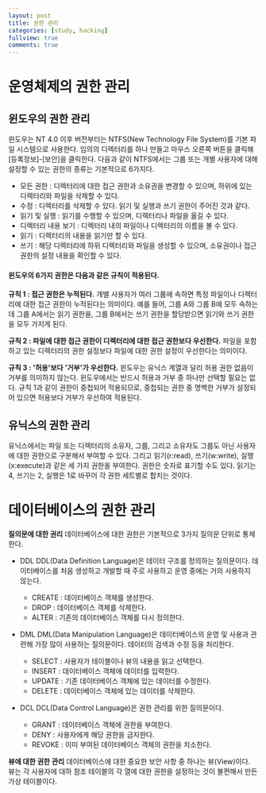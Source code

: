 ```yaml
---
layout: post
title: 권한 관리
categories: [study, hacking]
fullview: true
comments: true
---
```


# 운영체제의 권한 관리
## 윈도우의 권한 관리
윈도우는 NT 4.0 이후 버전부터는 NTFS(New Technology File System)를 기본 파일 시스템으로 사용한다. 임의의 디렉터리를 하나 만들고 마우스 오른쪽 버튼을 클릭해 [등록정보]-[보안]을 클릭한다. 다음과 같이 NTFS에서는 그룹 또는 개별 사용자에 대해 설정할 수 있는 권한의 종류는 기본적으로 6가지다.

- 모든 권한 : 디렉터리에 대한 접근 권한과 소유권을 변경할 수 있으며, 하위에 있는 디렉터리와 파일을 삭제할 수 있다.
- 수정 : 디렉터리를 삭제할 수 있다. 읽기 및 실행과 쓰기 권한이 주어진 것과 같다.
- 읽기 및 실행 : 읽기를 수행할 수 있으며, 디렉터리나 파일을 옮길 수 있다.
- 디렉터리 내용 보기 : 디렉터리 내의 파일이나 디렉터리의 이름을 볼 수 있다.
- 읽기 : 디렉터리의 내용을 읽기만 할 수 있다.
- 쓰기 : 해당 디렉터리에 하위 디렉터리와 파일을 생성할 수 있으며, 소유권이나 접근 권한의 설정 내용을 확인할 수 있다.

#### 윈도우의 6가지 권한은 다음과 같은 규칙이 적용된다.
**규칙 1 : 접근 권한은 누적된다.**
개별 사용자가 여러 그룹에 속하면 특정 파일이나 디렉터리에 대한 접근 권한이 누적된다는 의미이다. 예를 들어, 그룹 A와 그룹 B에 모두 속하는데 그룹 A에서는 읽기 권한을, 그룹 B에서는 쓰기 권한을 할당받으면 읽기와 쓰기 권한을 모두 가지게 된다.

**규칙 2 : 파일에 대한 접근 권한이 디렉터리에 대한 접근 권한보다 우선한다.**
파일을 포함하고 있는 디렉터리의 권한 설정보다 파일에 대한 권한 설정이 우선한다는 의미이다.

**규칙 3 : '허용'보다 '거부'가 우선한다.**
윈도우는 유닉스 계열과 달리 허용 권한 없음이 거부를 의미하지 않는다. 윈도우에서는 반드시 허용과 거부 중 하나만 선택할 필요는 없다. 규칙 1과 같이 권한이 중첩되어 적용되므로, 중첩되는 권한 중 명백한 거부가 설정되어 있으면 허용보다 거부가 우선하여 적용된다.

## 유닉스의 권한 관리
유닉스에서는 파일 또는 디렉터리의 소유자, 그룹, 그리고 소유자도 그룹도 아닌 사용자에 대한 권한으로 구분해서 부여할 수 있다. 그리고 읽기(r:read), 쓰기(w:write), 실행(x:execute)과 같은 세 가지 권한을 부여한다. 권한은 숫자로 표기할 수도 있다. 읽기는 4, 쓰기는 2, 실행은 1로 바꾸어 각 권한 세트별로 합치는 것이다.

# 데이터베이스의 권한 관리
**질의문에 대한 권리**
데이터베이스에 대한 권한은 기본적으로 3가지 질의문 단위로 통제한다.
- DDL
DDL(Data Definition Language)은 데이터 구조를 정의하는 질의문이다. 데이터베이스를 처음 생성하고 개발할 때 주로 사용하고 운영 중에는 거의 사용하지 않는다.
  - CREATE : 데이터베이스 객체를 생성한다.
  - DROP : 데이터베이스 객체를 삭제한다.
  - ALTER : 기존의 데이터베이스 객체를 다시 정의한다.

- DML
DML(Data Manipulation Language)은 데이터베이스의 운영 및 사용과 관련해 가장 많이 사용하는 질의문이다. 데이터의 검색과 수정 등을 처리한다.
  - SELECT : 사용자가 테이블이나 뷰의 내용을 읽고 선택한다.
  - INSERT : 데이터베이스 객체에 데이터를 입력한다.
  - UPDATE : 기존 데이터베이스 객체에 있는 데이터를 수정한다.
  - DELETE : 데이터베이스 객체에 있는 데이터를 삭제한다.

- DCL
DCL(Data Control Language)은 권한 관리를 위한 질의문이다.
  - GRANT : 데이터베이스 객체에 권한을 부여한다.
  - DENY : 사용자에게 해당 권한을 금지한다.
  - REVOKE : 이미 부여된 데이터베이스 객체의 권한을 치소한다.

**뷰에 대한 권한 관리**
데이터베이스에 대한 중요한 보안 사항 중 하나는 뷰(View)이다. 뷰는 각 사용자에 대하 참조 테이블의 각 열에 대한 권한을 설정하는 것이 불편해서 만든 가상 테이블이다.
